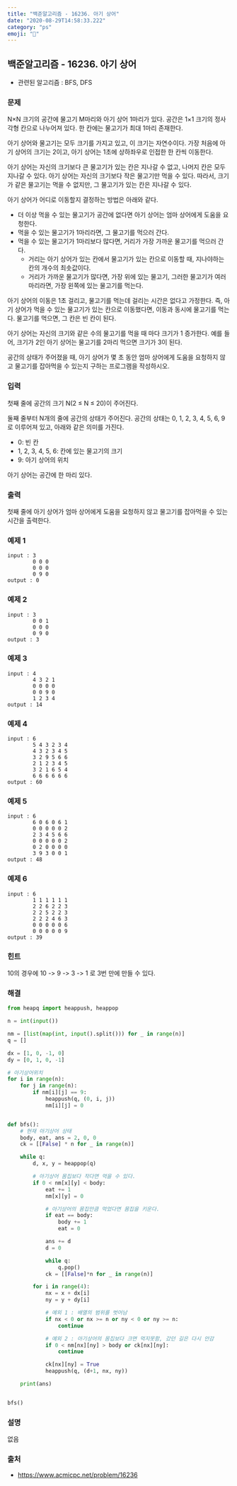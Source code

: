 ```yaml
---
title: "백준알고리즘 - 16236. 아기 상어"
date: "2020-08-29T14:58:33.222"
category: "ps"
emoji: "🌄"
---
```


## 백준알고리즘 - 16236. 아기 상어

- 관련된 알고리즘 : BFS, DFS

### 문제

N×N 크기의 공간에 물고기 M마리와 아기 상어 1마리가 있다. 공간은 1×1 크기의 정사각형 칸으로 나누어져 있다. 한 칸에는 물고기가 최대 1마리 존재한다.

아기 상어와 물고기는 모두 크기를 가지고 있고, 이 크기는 자연수이다. 가장 처음에 아기 상어의 크기는 2이고, 아기 상어는 1초에 상하좌우로 인접한 한 칸씩 이동한다.

아기 상어는 자신의 크기보다 큰 물고기가 있는 칸은 지나갈 수 없고, 나머지 칸은 모두 지나갈 수 있다. 아기 상어는 자신의 크기보다 작은 물고기만 먹을 수 있다. 따라서, 크기가 같은 물고기는 먹을 수 없지만, 그 물고기가 있는 칸은 지나갈 수 있다.

아기 상어가 어디로 이동할지 결정하는 방법은 아래와 같다.

- 더 이상 먹을 수 있는 물고기가 공간에 없다면 아기 상어는 엄마 상어에게 도움을 요청한다.
- 먹을 수 있는 물고기가 1마리라면, 그 물고기를 먹으러 간다.
- 먹을 수 있는 물고기가 1마리보다 많다면, 거리가 가장 가까운 물고기를 먹으러 간다.
  - 거리는 아기 상어가 있는 칸에서 물고기가 있는 칸으로 이동할 때, 지나야하는 칸의 개수의 최솟값이다.
  - 거리가 가까운 물고기가 많다면, 가장 위에 있는 물고기, 그러한 물고기가 여러마리라면, 가장 왼쪽에 있는 물고기를 먹는다.

아기 상어의 이동은 1초 걸리고, 물고기를 먹는데 걸리는 시간은 없다고 가정한다. 즉, 아기 상어가 먹을 수 있는 물고기가 있는 칸으로 이동했다면, 이동과 동시에 물고기를 먹는다. 물고기를 먹으면, 그 칸은 빈 칸이 된다.

아기 상어는 자신의 크기와 같은 수의 물고기를 먹을 때 마다 크기가 1 증가한다. 예를 들어, 크기가 2인 아기 상어는 물고기를 2마리 먹으면 크기가 3이 된다.

공간의 상태가 주어졌을 때, 아기 상어가 몇 초 동안 엄마 상어에게 도움을 요청하지 않고 물고기를 잡아먹을 수 있는지 구하는 프로그램을 작성하시오.

### 입력

첫째 줄에 공간의 크기 N(2 ≤ N ≤ 20)이 주어진다.

둘째 줄부터 N개의 줄에 공간의 상태가 주어진다. 공간의 상태는 0, 1, 2, 3, 4, 5, 6, 9로 이루어져 있고, 아래와 같은 의미를 가진다.

- 0: 빈 칸
- 1, 2, 3, 4, 5, 6: 칸에 있는 물고기의 크기
- 9: 아기 상어의 위치

아기 상어는 공간에 한 마리 있다.

### 출력

첫째 줄에 아기 상어가 엄마 상어에게 도움을 요청하지 않고 물고기를 잡아먹을 수 있는 시간을 출력한다.

### 예제 1

```
input : 3
        0 0 0
        0 0 0
        0 9 0
output : 0
```

### 예제 2

```
input : 3
        0 0 1
        0 0 0
        0 9 0
output : 3
```

### 예제 3

```
input : 4
        4 3 2 1
        0 0 0 0
        0 0 9 0
        1 2 3 4
output : 14
```

### 예제 4

```
input : 6
        5 4 3 2 3 4
        4 3 2 3 4 5
        3 2 9 5 6 6
        2 1 2 3 4 5
        3 2 1 6 5 4
        6 6 6 6 6 6
output : 60
```

### 예제 5

```
input : 6
        6 0 6 0 6 1
        0 0 0 0 0 2
        2 3 4 5 6 6
        0 0 0 0 0 2
        0 2 0 0 0 0
        3 9 3 0 0 1
output : 48
```

### 예제 6

```
input : 6
        1 1 1 1 1 1
        2 2 6 2 2 3
        2 2 5 2 2 3
        2 2 2 4 6 3
        0 0 0 0 0 6
        0 0 0 0 0 9
output : 39
```

### 힌트

10의 경우에 10 -> 9 -> 3 -> 1 로 3번 만에 만들 수 있다.

### 해결

```python
from heapq import heappush, heappop

n = int(input())

nm = [list(map(int, input().split())) for _ in range(n)]
q = []

dx = [1, 0, -1, 0]
dy = [0, 1, 0, -1]

# 아기상어위치
for i in range(n):
    for j in range(n):
        if nm[i][j] == 9:
            heappush(q, (0, i, j))
            nm[i][j] = 0


def bfs():
    # 현재 아기상어 상태
    body, eat, ans = 2, 0, 0
    ck = [[False] * n for _ in range(n)]

    while q:
        d, x, y = heappop(q)

        # 아기상어 몸집보다 작다면 먹을 수 있다.
        if 0 < nm[x][y] < body:
            eat += 1
            nm[x][y] = 0

            # 아기상어의 몸집만큼 먹었다면 몸집을 키운다.
            if eat == body:
                body += 1
                eat = 0

            ans += d
            d = 0

            while q:
                q.pop()
            ck = [[False]*n for _ in range(n)]

        for i in range(4):
            nx = x + dx[i]
            ny = y + dy[i]

            # 예외 1 : 배열의 범위를 벗어남
            if nx < 0 or nx >= n or ny < 0 or ny >= n:
                continue

            # 예외 2 : 아기상어의 몸집보다 크면 먹지못함, 갔던 길은 다시 안감
            if 0 < nm[nx][ny] > body or ck[nx][ny]:
                continue

            ck[nx][ny] = True
            heappush(q, (d+1, nx, ny))

    print(ans)


bfs()

```

### 설명

없음

### 출처

- https://www.acmicpc.net/problem/16236
